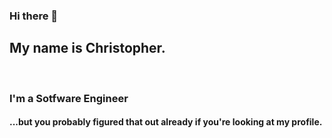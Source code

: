 ### Hi there 👋

<!--
**Clazariuk1/Clazariuk1** is a ✨ _special_ ✨ repository because its `README.md` (this file) appears on your GitHub profile.

Here are some ideas to get you started:

- 🔭 I’m currently working on ...
- 🌱 I’m currently learning ...
- 👯 I’m looking to collaborate on ...
- 🤔 I’m looking for help with ...
- 💬 Ask me about ...
- 📫 How to reach me: ...
- 😄 Pronouns: ...
- ⚡ Fun fact: ...
-->

<h2>My name is Christopher.</h2> 
<br>
<h3>I'm a Sotfware Engineer</h3>
<h4>...but you probably figured that out already if you're looking at my profile.</h4>
